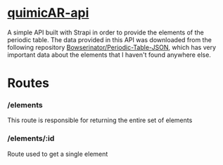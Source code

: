 #   [quimicAR-api](https://quimicar-api.herokuapp.com/elements)

A simple API built with Strapi in order to provide the elements of the periodic table.
The data provided in this API was downloaded from the following repository [Bowserinator/Periodic-Table-JSON](https://github.com/Bowserinator/Periodic-Table-JSON), which has very important data about the elements that I haven't found anywhere else.

# Routes 
### /elements

This route is responsible for returning the entire set of elements

### /elements/:id

Route used to get a single element
